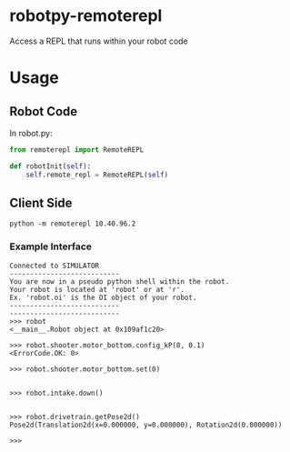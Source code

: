 # robotpy-remoterepl
Access a REPL that runs within your robot code

# Usage

## Robot Code

In robot.py:
```py
from remoterepl import RemoteREPL

def robotInit(self):
    self.remote_repl = RemoteREPL(self)
```

## Client Side

```
python -m remoterepl 10.40.96.2
```

### Example Interface

```shell
Connected to SIMULATOR
---------------------------
You are now in a pseudo python shell within the robot.
Your robot is located at 'robot' or at 'r'.
Ex. 'robot.oi' is the OI object of your robot.
---------------------------
---------------------------
>>> robot
<__main__.Robot object at 0x109af1c20>

>>> robot.shooter.motor_bottom.config_kP(0, 0.1)
<ErrorCode.OK: 0>

>>> robot.shooter.motor_bottom.set(0)


>>> robot.intake.down()


>>> robot.drivetrain.getPose2d()
Pose2d(Translation2d(x=0.000000, y=0.000000), Rotation2d(0.000000))

>>> 
```